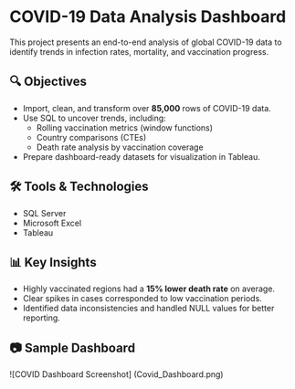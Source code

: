 # COVID-19 Data Analysis Dashboard

This project presents an end-to-end analysis of global COVID-19 data to identify trends in infection rates, mortality, and vaccination progress.

## 🔍 Objectives
- Import, clean, and transform over **85,000** rows of COVID-19 data.
- Use SQL to uncover trends, including:
  - Rolling vaccination metrics (window functions)
  - Country comparisons (CTEs)
  - Death rate analysis by vaccination coverage
- Prepare dashboard-ready datasets for visualization in Tableau.

## 🛠 Tools & Technologies
- SQL Server
- Microsoft Excel
- Tableau

## 📊 Key Insights
- Highly vaccinated regions had a **15% lower death rate** on average.
- Clear spikes in cases corresponded to low vaccination periods.
- Identified data inconsistencies and handled NULL values for better reporting.

## 📷 Sample Dashboard
![COVID Dashboard Screenshot] (Covid_Dashboard.png)

